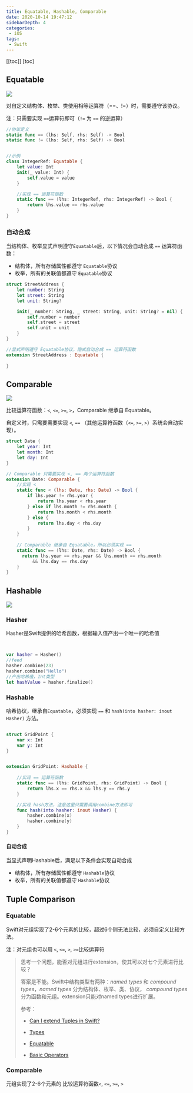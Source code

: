 ```yaml
---
title: Equatable, Hashable, Comparable
date: 2020-10-14 19:47:12
sidebarDepth: 4
categories: 
 - iOS
tags: 
 - Swift
---
```


[[toc]]
[toc]



## Equatable



![](./img/protocol/Equatable.jpg)

对自定义结构体、枚举、类使用相等运算符（==、!=）时，需要遵守该协议。

注：只需要实现 `==`运算符即可（`!=` 为 `==` 的逆运算）



```swift
//协议定义
static func == (lhs: Self, rhs: Self) -> Bool
static func != (lhs: Self, rhs: Self) -> Bool
```



```swift

//示例
class IntegerRef: Equatable {
    let value: Int
    init(_ value: Int) {
        self.value = value
    }

  	//实现 == 运算符函数
    static func == (lhs: IntegerRef, rhs: IntegerRef) -> Bool {
        return lhs.value == rhs.value
    }
}
```



### 自动合成

当结构体、枚举显式声明遵守`Equatable`后，以下情况会自动合成 `==` 运算符函数：

* 结构体，所有存储属性都遵守 `Equatable`协议
* 枚举，所有的关联值都遵守 `Equatable`协议

```swift
struct StreetAddress {
    let number: String
    let street: String
    let unit: String?

    init(_ number: String, _ street: String, unit: String? = nil) {
        self.number = number
        self.street = street
        self.unit = unit
    }
}

//显式声明遵守 Equatable协议，隐式自动合成 == 运算符函数
extension StreetAddress : Equatable {
    
}

```



## Comparable



![](./img/protocol/Comparable.jpg)



比较运算符函数：`<`, `<=`, `>=`, `>`，Comparable 继承自 Equatable。

自定义时，只需要需要实现 `<`, `==` （其他运算符函数（`<=`, `>=`, `>`）系统会自动实现）。

```swift
struct Date {
    let year: Int
    let month: Int
    let day: Int
}

// Comparable 只需要实现 <, == 两个运算符函数
extension Date: Comparable {
  	//实现 <
    static func < (lhs: Date, rhs: Date) -> Bool {
        if lhs.year != rhs.year {
            return lhs.year < rhs.year
        } else if lhs.month != rhs.month {
            return lhs.month < rhs.month
        } else {
            return lhs.day < rhs.day
        }
    }
  
  	// Comparable 继承自 Equatable，所以必须实现 ==
    static func == (lhs: Date, rhs: Date) -> Bool {
      return lhs.year == rhs.year && lhs.month == rhs.month
          && lhs.day == rhs.day
    }
}
```



## Hashable



![](./img/protocol/Hashable.jpg)



### Hasher

Hasher是Swift提供的哈希函数，根据输入值产出一个唯一的哈希值

```swift


var hasher = Hasher()
//feed
hasher.combine(23)
hasher.combine("Hello")
//产出哈希值，Int类型
let hashValue = hasher.finalize()
```



### Hashable

哈希协议，继承自`Equatable`，必须实现 `==` 和  `hash(into hasher: inout Hasher)` 方法。

```swift

struct GridPoint {
    var x: Int
    var y: Int
}


extension GridPoint: Hashable {
  
  	//实现 == 运算符函数
    static func == (lhs: GridPoint, rhs: GridPoint) -> Bool {
        return lhs.x == rhs.x && lhs.y == rhs.y
    }

  	//实现 hash方法，注意这里只需要调用combine方法即可
    func hash(into hasher: inout Hasher) {
        hasher.combine(x)
        hasher.combine(y)
    }
}

```



#### 自动合成

当显式声明Hashable后，满足以下条件会实现自动合成

* 结构体，所有存储属性都遵守 `Hashable`协议
* 枚举，所有的关联值都遵守 `Hashable`协议





## Tuple Comparison

### Equatable

Swift对元组实现了2-6个元素的比较，超过6个则无法比较，必须自定义比较方法。

注：对元组也可以用 `<`, `<=`, `>`, `>=`比较运算符

> 思考一个问题，能否对元组进行extension，使其可以对七个元素进行比较？
>
> 答案是不能。Swift中结构类型有两种：*named types* 和 *compound types*，*named types* 分为结构体、枚举、类、协议， *compound types*分为函数和元组。extension只能对named types进行扩展。
>
> 参考：
>
> * [Can I extend Tuples in Swift?](https://stackoverflow.com/questions/28317625/can-i-extend-tuples-in-swift)
>
> * [Types](https://docs.swift.org/swift-book/ReferenceManual/Types.html)
> * [Equatable](https://developer.apple.com/documentation/swift/equatable)
> * [Basic Operators](https://docs.swift.org/swift-book/LanguageGuide/BasicOperators.html)



### Comparable

元组实现了2-6个元素的 比较运算符函数`<`, `<=`, `>=`, `>`